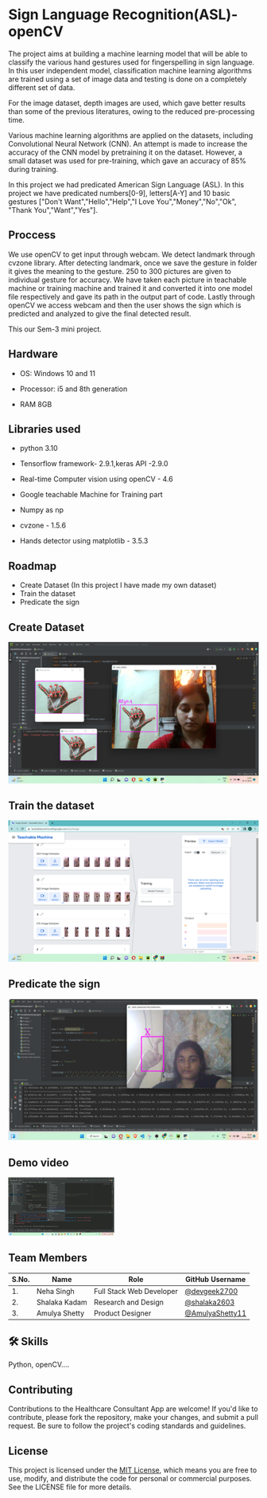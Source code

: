 
# Sign Language Recognition(ASL)-openCV

The project aims at building a machine learning model that will be able to classify the various
hand gestures used for fingerspelling in sign language. In this user independent model,
classification machine learning algorithms are trained using a set of image data and testing is
done on a completely different set of data.

For the image dataset, depth images are used, which
gave better results than some of the previous literatures, owing to the reduced pre-processing time.

Various machine learning algorithms are applied on the datasets, including Convolutional
Neural Network (CNN). An attempt is made to increase the accuracy of the CNN model by pretraining it on the dataset. However, a small dataset was used for pre-training, which gave an accuracy of 85% during training.

In this project we had predicated American Sign Language (ASL).
In this project we have predicated numbers[0-9], letters[A-Y] and 10 basic gestures ["Don't Want","Hello","Help","I Love You","Money","No","Ok", "Thank You","Want","Yes"].

## Proccess

We use openCV to get input through webcam. We detect landmark through cvzone library. After
detecting landmark, once we save the gesture in folder it gives the meaning to the gesture. 250 to
300 pictures are given to individual gesture for accuracy. We have taken each picture in teachable
machine or training machine and trained it and converted it into one model file respectively and
gave its path in the output part of code. Lastly through openCV we access webcam and then the
user shows the sign which is predicted and analyzed to give the final detected result.

This our Sem-3 mini project.
## Hardware

- OS: Windows 10 and 11

- Processor: i5 and 8th generation

- RAM 8GB


## Libraries used

- python 3.10

- Tensorflow framework- 2.9.1,keras API -2.9.0

-  Real-time Computer vision using openCV - 4.6

- Google teachable Machine for Training part

- Numpy as np

- cvzone - 1.5.6

- Hands detector using matplotlib - 3.5.3 




## Roadmap 

- Create Dataset (In this project I have made my own dataset)
- Train the dataset
- Predicate the sign


## Create Dataset

![App Screenshot](https://github.com/devgeek2700/Sign-Language-recognition-using-openCV/blob/master/Output/dataset_img.png?raw=true)

## Train the dataset

![App Screenshot](https://github.com/devgeek2700/Sign-Language-recognition-using-openCV/blob/master/Output/trainning_img.png?raw=true)

## Predicate the sign

![App Screenshot](https://github.com/devgeek2700/Sign-Language-recognition-using-openCV/blob/master/Output/output_letter.png?raw=true)



## Demo video

![App Screenshot](https://github.com/devgeek2700/Sign-Language-recognition-using-openCV/blob/master/Output/srl_output_demo_gif.gif?raw=true)

## Team Members

| S.No. | Name          | Role                    | GitHub Username       |
|-------|---------------|-------------------------|-----------------------|
| 1.    | Neha Singh    | Full Stack Web Developer| [@devgeek2700](https://github.com/devgeek2700)   |
| 2.    | Shalaka Kadam | Research and Design    | [@shalaka2603](https://github.com/shalaka2603)  |
| 3.    | Amulya Shetty | Product Designer        | [@AmulyaShetty11](https://github.com/AmulyaShetty11) |





## 🛠 Skills
Python, openCV....

## Contributing

Contributions to the Healthcare Consultant App are welcome! If you'd like to contribute, please fork the repository, make your changes, and submit a pull request. Be sure to follow the project's coding standards and guidelines.

## License

This project is licensed under the [MIT License](LICENSE), which means you are free to use, modify, and distribute the code for personal or commercial purposes. See the LICENSE file for more details.

